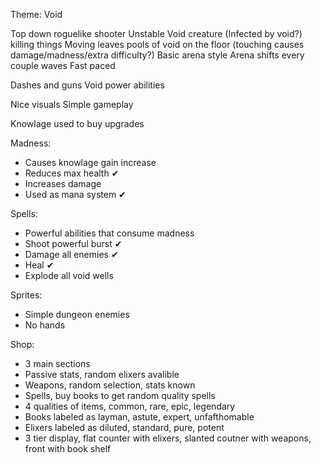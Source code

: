 Theme: Void

Top down roguelike shooter
Unstable Void creature (Infected by void?) killing things
Moving leaves pools of void on the floor (touching causes damage/madness/extra difficulty?)
Basic arena style
Arena shifts every couple waves
Fast paced

Dashes and guns
Void power abilities 

Nice visuals
Simple gameplay

Knowlage used to buy upgrades

Madness:
- Causes knowlage gain increase
- Reduces max health ✔
- Increases damage 
- Used as mana system ✔

Spells:
- Powerful abilities that consume madness
- Shoot powerful burst ✔
- Damage all enemies ✔
- Heal ✔
- Explode all void wells

Sprites:
- Simple dungeon enemies
- No hands

Shop:
- 3 main sections
- Passive stats, random elixers avalible
- Weapons, random selection, stats known
- Spells, buy books to get random quality spells
- 4 qualities of items, common, rare, epic, legendary
- Books labeled as layman, astute, expert, unfafthomable
- Elixers labeled as diluted, standard, pure, potent
- 3 tier display, flat counter with elixers, slanted coutner with weapons, front with book shelf
